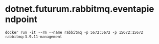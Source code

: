 # dotnet.futurum.rabbitmq.eventapiendpoint

```
docker run -it --rm --name rabbitmq -p 5672:5672 -p 15672:15672 rabbitmq:3.9.11-management
```